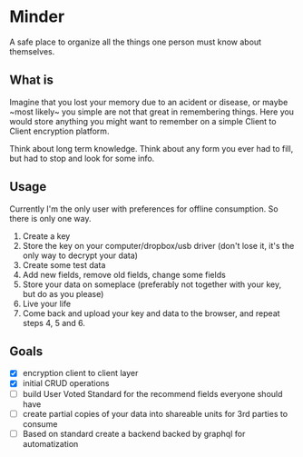 # Minder

A safe place to organize all the things one person must know about themselves.

## What is

Imagine that you lost your memory due to an acident or disease, or maybe ~most
likely~ you simple are not that great in remembering things. Here you would store
anything you might want to remember on a simple Client to Client encryption platform.

Think about long term knowledge. Think about any form you ever had to fill, but had to
stop and look for some info.

## Usage

Currently I'm the only user with preferences for offline consumption. So there is
only one way.

1. Create a key
2. Store the key on your computer/dropbox/usb driver (don't lose it, it's the only way to decrypt your data)
3. Create some test data
4. Add new fields, remove old fields, change some fields
5. Store your data on someplace (preferably not together with your key, but do as you please)
6. Live your life
7. Come back and upload your key and data to the browser, and repeat steps 4, 5 and 6.

## Goals

- [x] encryption client to client layer
- [x] initial CRUD operations
- [ ] build User Voted Standard for the recommend fields everyone should have
- [ ] create partial copies of your data into shareable units for 3rd parties to consume
- [ ] Based on standard create a backend backed by graphql for automatization

